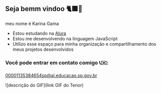 ## Seja bemm vindoo 🐈‍⬛💙

meu nome é Karina Gama 

- Estou estudando na [Alura](https://www.alura.com.br)
- Estou me desenvolvendo na linguagem JavaScript
- Utilizo esse espaço para minha organização e compartilhamento dos meus projetos desenvolvidos

### Você pode entrar em contato comigo 📞✉️:
00001135384654sp@al.educacao.sp.gov.br

![descrição do GIF](link GIF do Tenor)
